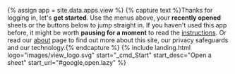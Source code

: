 {% assign app = site.data.apps.view %}
{% capture text %}Thanks for logging in, let's __get started__. Use the menus above, your __recently opened__ sheets or the buttons below to jump straight in. If you haven't used this app before, it might be worth __pausing for a moment__ to read the [instructions](#instructions). Or read our [about](/about/) page to find out more about this site, our privacy safeguards and our technology.{% endcapture %}
{% include landing.html logo="images/view_logo.svg" start="_cmd_Start" start_desc="Open a sheet" start_url="#google,open.lazy" %}